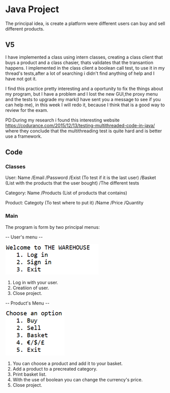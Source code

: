 # Java Project 

The principal idea, is create a platform were different users can buy and sell different products.

## V5

I have implemented a class using intern classes, creating a class client that buys a product and a class chasier, thats validates that the transantion happens.
I implemented in the class client a boolean call test, to use it in my thread's tests,after a lot of searching i didn't find anything of help and I have not got it.

I find this practice pretty interesting and a oportunity to fix the things about my program, but I have a problem and I lost the new GUI,the proxy menu and the tests to upgrade my mark(I have sent you a message to see if you can help me), in this week I will redo it, because I think that is a good way to review for the exam. 

PD:During my research i found this interesting website https://codurance.com/2015/12/13/testing-multithreaded-code-in-java/ where they conclude that the multithreading test is quite hard and is better use a framework.

## Code
### Classes
User:
     Name
    /Email
    /Password
    /Exist (To test if it is the last user)
    /Basket (List with the products that the user bought)
    /The different tests

Category:
     Name
    /Products (List of products that contains)

Product:
     Categoty (To test where to put it)
    /Name
    /Price
    /Quantity
    
### Main
The program is form by two principal menus:

-- User's menu --




![alt text](https://github.com/lfresnog/JavaProjects/blob/master/Images/corte1.PNG)

1. Log in with your user.
2. Creatiion of user.
3. Close project.


-- Product's Menu --




![alt text](https://github.com/lfresnog/JavaProjects/blob/master/Images/corte%202.PNG)

1. You can choose a product and add it to your basket.
2. Add a product to a precreated category.
3. Print basket list.
4. With the use of boolean you can change the currency's price.
5. Close project.

